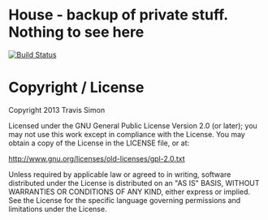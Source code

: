 House - backup of private stuff. Nothing to see here
======================================

[![Build Status](https://travis-ci.org/travissimon/house.png)](https://travis-ci.org/travissimon/house)

Copyright / License
===================
Copyright 2013 Travis Simon

Licensed under the GNU General Public License Version 2.0 (or later); you may not use this work except in compliance with the License. You may obtain a copy of the License in the LICENSE file, or at:

http://www.gnu.org/licenses/old-licenses/gpl-2.0.txt

Unless required by applicable law or agreed to in writing, software distributed under the License is distributed on an "AS IS" BASIS, WITHOUT WARRANTIES OR CONDITIONS OF ANY KIND, either express or implied. See the License for the specific language governing permissions and limitations under the License.